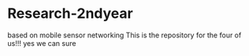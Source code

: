 Research-2ndyear
================
based on mobile sensor networking
This is the repository for the four of us!!!
yes we can
sure 
